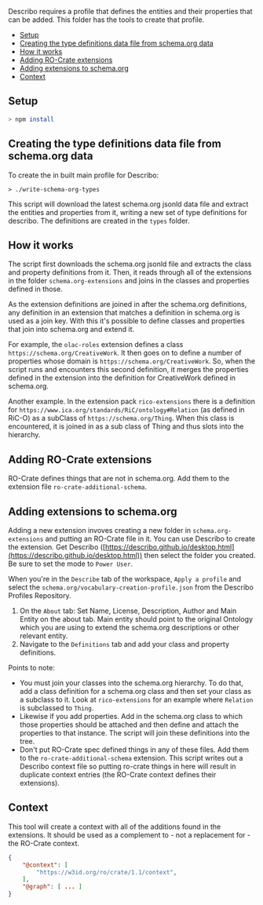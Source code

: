 Describo requires a profile that defines the entities and their properties that can be
added. This folder has the tools to create that profile.

- [Setup](#setup)
- [Creating the type definitions data file from schema.org data](#creating-the-type-definitions-data-file-from-schemaorg-data)
- [How it works](#how-it-works)
- [Adding RO-Crate extensions](#adding-ro-crate-extensions)
- [Adding extensions to schema.org](#adding-extensions-to-schemaorg)
- [Context](#context)

## Setup

```bash
> npm install
```

## Creating the type definitions data file from schema.org data

To create the in built main profile for Describo:

```
> ./write-schema-org-types
```

This script will download the latest schema.org jsonld data file and extract the entities and
properties from it, writing a new set of type definitions for describo. The definitions are created
in the `types` folder.

## How it works

The script first downloads the schema.org jsonld file and extracts the class and property definitions from it. Then, it reads through all of the extensions in the folder `schema.org-extensions` and joins in the classes and properties defined in those.

As the extension definitions are joined in after the schema.org definitions, any definition in an extension that matches a definition in schema.org is used as a join key. With this it's possible to define classes and properties that join into schema.org and extend it.

For example, the `olac-roles` extension defines a class `https://schema.org/CreativeWork`. It then goes on to define a number of properties whose domain is `https://schema.org/CreativeWork`. So, when the script runs and encounters this second definition, it merges the properties defined in the extension into the definition for CreativeWork defined in schema.org.

Another example. In the extension pack `rico-extensions` there is a definition for `https://www.ica.org/standards/RiC/ontology#Relation` (as defined in RiC-O) as a subClass of `https://schema.org/Thing`. When this class is encountered, it is joined in as a sub class of Thing and thus slots into the hierarchy.


## Adding RO-Crate extensions

RO-Crate defines things that are not in schema.org. Add them to the extension file `ro-crate-additional-schema`.


## Adding extensions to schema.org

Adding a new extension invoves creating a new folder in `schema.org-extensions` and putting an RO-Crate file in it. You can use Describo to create the extension. Get Describo ([https://describo.github.io/desktop.html](https://describo.github.io/desktop.html)) then select the folder you created. Be sure to set the mode to `Power User`.

When you're in the `Describe` tab of the workspace, `Apply a profile` and select the `schema.org/vocabulary-creation-profile.json` from the Describo Profiles Repository.

1. On the `About` tab: Set Name, License, Description, Author and Main Entity on the about tab. Main entity should point to the original Ontology which you are using to extend the schema.org descriptions or other relevant entity.
2. Navigate to the `Definitions` tab and add your class and property definitions.

Points to note:
* You must join your classes into the schema.org hierarchy. To do that, add a class definition for a schema.org class and then set your class as a subclass to it. Look at `rico-extensions` for an example where `Relation` is subclassed to `Thing`.
* Likewise if you add properties. Add in the schema.org class to which those properties should be attached and then define and attach the properties to that instance. The script will join these definitions into the tree.
* Don't put RO-Crate spec defined things in any of these files. Add them to the `ro-crate-additional-schema` extension. This script writes out a Describo context file so putting ro-crate things in here will result in duplicate context entries (the RO-Crate context defines their extensions).

## Context

This tool will create a context with all of the additions found in the extensions. It should be used as a complement to - not a replacement for - the RO-Crate context.

```JSON
{
    "@context": [
        "https://w3id.org/ro/crate/1.1/context",
    ],
    "@graph": [ ... ]
}

```